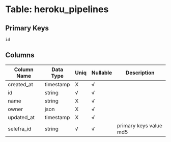 # Table: heroku_pipelines

## Primary Keys 

```
id
```


## Columns 

|  Column Name   |  Data Type  | Uniq | Nullable | Description | 
|  ----  | ----  | ----  | ----  | ---- | 
| created_at | timestamp | X | √ |  | 
| id | string | √ | √ |  | 
| name | string | X | √ |  | 
| owner | json | X | √ |  | 
| updated_at | timestamp | X | √ |  | 
| selefra_id | string | √ | √ | primary keys value md5 | 


